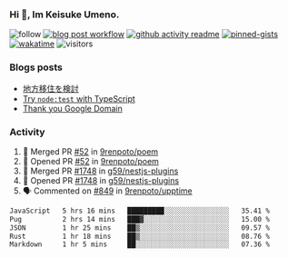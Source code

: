 ### Hi 👋, Im Keisuke Umeno.

<!--
**9renpoto/9renpoto** is a ✨ _special_ ✨ repository because its `README.md` (this file) appears on your GitHub profile.

Here are some ideas to get you started:

- 🔭 I’m currently working on ...
- 🌱 I’m currently learning ...
- 👯 I’m looking to collaborate on ...
- 🤔 I’m looking for help with ...
- 💬 Ask me about ...
- 📫 How to reach me: ...
- 😄 Pronouns: ...
- ⚡ Fun fact: ...
-->

![follow](https://img.shields.io/github/followers/9renpoto?label=Follow&style=social)
[![blog post workflow](https://github.com/9renpoto/9renpoto/actions/workflows/blog.yml/badge.svg)](https://github.com/9renpoto/9renpoto/actions/workflows/blog.yml)
[![github activity readme](https://github.com/9renpoto/9renpoto/actions/workflows/activity.yml/badge.svg)](https://github.com/9renpoto/9renpoto/actions/workflows/activity.yml)
[![pinned-gists](https://github.com/9renpoto/9renpoto/actions/workflows/pin-gist.yml/badge.svg)](https://github.com/9renpoto/9renpoto/actions/workflows/pin-gist.yml)
[![wakatime](https://github.com/9renpoto/9renpoto/actions/workflows/waka-readme-status.yml/badge.svg)](https://github.com/9renpoto/9renpoto/actions/workflows/waka-readme-status.yml)
![visitors](https://komarev.com/ghpvc/?username=9renpoto&label=Profile%20views&color=0e75b6&style=flat)

### Blogs posts

<!-- BLOG-POST-LIST:START -->
- [地方移住を検討](https://9renpoto.win/entry/2023/09/09/migration-plan)
- [Try `node:test` with TypeScript](https://9renpoto.win/entry/2023/07/23/node-test-runner)
- [Thank you Google Domain](https://9renpoto.win/entry/2023/07/08/new-domain)
<!-- BLOG-POST-LIST:END -->

### Activity

<!--START_SECTION:activity-->
1. 🎉 Merged PR [#52](https://github.com/9renpoto/poem/pull/52) in [9renpoto/poem](https://github.com/9renpoto/poem)
2. 💪 Opened PR [#52](https://github.com/9renpoto/poem/pull/52) in [9renpoto/poem](https://github.com/9renpoto/poem)
3. 🎉 Merged PR [#1748](https://github.com/g59/nestjs-plugins/pull/1748) in [g59/nestjs-plugins](https://github.com/g59/nestjs-plugins)
4. 💪 Opened PR [#1748](https://github.com/g59/nestjs-plugins/pull/1748) in [g59/nestjs-plugins](https://github.com/g59/nestjs-plugins)
5. 🗣 Commented on [#849](https://github.com/9renpoto/upptime/issues/849#issuecomment-1805697163) in [9renpoto/upptime](https://github.com/9renpoto/upptime)
<!--END_SECTION:activity-->

<!--START_SECTION:waka-->

```txt
JavaScript   5 hrs 16 mins   █████████░░░░░░░░░░░░░░░░   35.41 %
Pug          2 hrs 14 mins   ███▓░░░░░░░░░░░░░░░░░░░░░   15.00 %
JSON         1 hr 25 mins    ██▒░░░░░░░░░░░░░░░░░░░░░░   09.57 %
Rust         1 hr 18 mins    ██▒░░░░░░░░░░░░░░░░░░░░░░   08.76 %
Markdown     1 hr 5 mins     ██░░░░░░░░░░░░░░░░░░░░░░░   07.36 %
```

<!--END_SECTION:waka-->
